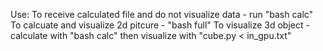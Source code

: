 Use:
To receive calculated file and do not visualize data - run "bash calc"
To calcuate and visualize 2d pitcure - "bash full"
To visualize 3d object - calculate with "bash calc" then visualize with "cube.py < in_gpu.txt"
